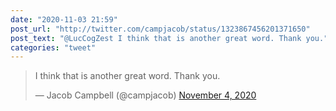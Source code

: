 ```yaml
---
date: "2020-11-03 21:59"
post_url: "http://twitter.com/campjacob/status/1323867456201371650"
post_text: "@LucCogZest I think that is another great word. Thank you."
categories: "tweet"
---
```


<blockquote class="twitter-tweet"><p lang="en" dir="ltr">I think that is another great word. Thank you.</p>&mdash; Jacob Campbell (@campjacob) <a href="https://twitter.com/campjacob/status/1323867456201371650?ref_src=twsrc%5Etfw">November 4, 2020</a></blockquote> <script async src="https://platform.twitter.com/widgets.js" charset="utf-8"></script> 
